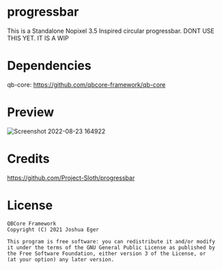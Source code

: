 # progressbar
This is a Standalone Nopixel 3.5 Inspired circular progressbar. DONT USE THIS YET. IT IS A WIP

# Dependencies
qb-core: https://github.com/qbcore-framework/qb-core

# Preview
![Screenshot 2022-08-23 164922](https://user-images.githubusercontent.com/108560629/186263042-6bb2c99f-b418-43ea-b99c-6e77e19ff1d2.png)

# Credits

https://github.com/Project-Sloth/progressbar

# License

    QBCore Framework
    Copyright (C) 2021 Joshua Eger

    This program is free software: you can redistribute it and/or modify
    it under the terms of the GNU General Public License as published by
    the Free Software Foundation, either version 3 of the License, or
    (at your option) any later version.
